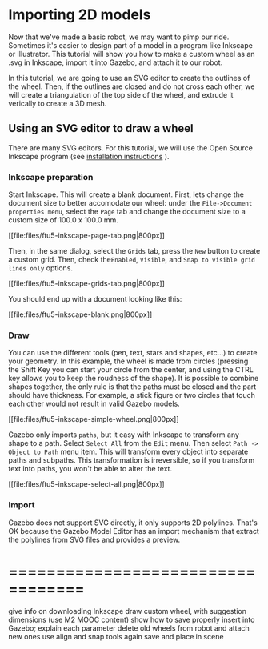 # Importing 2D models

Now that we've made a basic robot, we may want to pimp our ride. Sometimes
 it's easier to design part of a model in a program like Inkscape or
 Illustrator. This tutorial will show you how to make a custom wheel as an
 .svg in Inkscape, import it into Gazebo, and attach it to our robot.

In this tutorial, we are going to use an SVG editor to create the outlines
of the wheel. Then, if the outlines are closed and do not cross each other,
we will create a triangulation of the top side of the wheel, and extrude it
verically to create a 3D mesh.

## Using an SVG editor to draw a wheel

There are many SVG editors. For this tutorial, we will use the Open Source
 Inkscape program (see
[installation instructions](https://inkscape.org/en/download) ).

### Inkscape preparation

Start Inkscape. This will create a blank document. First, lets change the
 document size to better accomodate our wheel: under the `File->Document
 properties menu`, select the `Page` tab and change the document size to a
 custom size of 100.0 x 100.0 mm.

[[file:files/ftu5-inkscape-page-tab.png|800px]]

Then, in the same dialog, select the `Grids`
 tab, press the `New` button to create a custom grid. Then, check the`Enabled`,
`Visible`, and `Snap to visible grid lines only` options.

[[file:files/ftu5-inkscape-grids-tab.png|800px]]

You should end up with a document looking like this:

[[file:files/ftu5-inkscape-blank.png|800px]]

### Draw

You can use the different tools (pen, text, stars and shapes, etc...) to create
 your geometry. In this example, the wheel is made from circles (pressing the
 Shift Key you can start your circle from the center, and using the CTRL key
 allows you to keep the roudness of the shape). It is possible to combine
 shapes together, the only rule is that the paths must be closed and the
 part should have thickness. For example, a stick figure or two circles that
 touch each other would not result in valid Gazebo models.

[[file:files/ftu5-inkscape-simple-wheel.png|800px]]

Gazebo only imports `paths`, but it easy with Inkscape to transform any shape
 to a path. Select `Select All` from the `Edit` menu. Then select
`Path -> Object to Path` menu item. This will transform every object into
 separate paths and subpaths. This transformation is irreversible, so if you
 transform text into paths, you won't be able to alter the text.

[[file:files/ftu5-inkscape-select-all.png|800px]]

### Import

Gazebo does not support SVG directly, it only supports 2D polylines. That's OK
 because the Gazebo Model Editor has an import mechanism that extract the
 polylines from SVG files and provides a preview.



==================================
=================================

give info on downloading Inkscape
draw custom wheel, with suggestion dimensions (use M2 MOOC content)
show how to save properly
insert into Gazebo; explain each parameter
delete old wheels from robot and attach new ones
use align and snap tools again
save and place in scene

